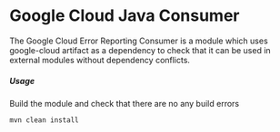 Google Cloud Java Consumer
==========================

The Google Cloud Error Reporting Consumer is a module which uses google-cloud artifact as a dependency to check that it can be used in external modules without dependency conflicts. 

##### Usage

Build the module and check that there are no any build errors
```
mvn clean install
```

